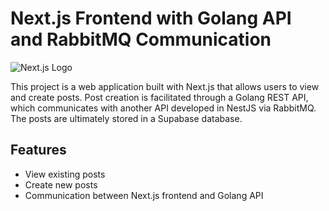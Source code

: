 # Next.js Frontend with Golang API and RabbitMQ Communication

![Next.js Logo](https://upload.wikimedia.org/wikipedia/commons/8/8e/Nextjs-logo.svg)

This project is a web application built with Next.js that allows users to view and create posts. Post creation is facilitated through a Golang REST API, which communicates with another API developed in NestJS via RabbitMQ. The posts are ultimately stored in a Supabase database.

## Features

- View existing posts
- Create new posts
- Communication between Next.js frontend and Golang API
